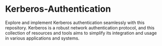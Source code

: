 # Kerberos-Authentication
Explore and implement Kerberos authentication seamlessly with this repository. Kerberos is a robust network authentication protocol, and this collection of resources and tools aims to simplify its integration and usage in various applications and systems.
